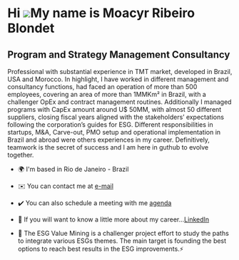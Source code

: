 Hi ![](https://user-images.githubusercontent.com/18350557/176309783-0785949b-9127-417c-8b55-ab5a4333674e.gif)My name is Moacyr Ribeiro Blondet
==============================================================================================================================================

Program and Strategy Management Consultancy
-------------------------------

Professional with substantial experience in TMT market, developed in Brazil, USA and Morocco. In highlight, I have worked in different management and consultancy functions, had faced an operation of more than 500 employees, covering an area of more than 1MMKm² in Brazil, with a challenger OpEx and contract management routines. Additionally I managed programs with CapEx amount around U$ 50MM, with almost 50 different suppliers, closing fiscal years aligned with the stakeholders’ expectations following the corporation’s guides for ESG. Different responsibilities in startups, M&A, Carve-out, PMO setup and operational implementation in Brazil and abroad were others experiences in my career. Definitively, teamwork is the secret of success and I am here in guthub to evolve together.

* 🌍 I'm based in Rio de Janeiro - Brazil
* ✉️ You can contact me at [e-mail](mailto:blondet.mr@gmail.com)
* ✔️ You can also schedule a meeting with me [agenda](https://calendly.com/moacyrblondet/individual-meeting)
* 🔗 If you will want to know a little more about my career...[LinkedIn](https://www.linkedin.com/in/moacyrblondet/)

* 🚧 The ESG Value Mining is a challenger project effort to study the paths to integrate various ESGs themes. The main target is founding the best options to reach best results in the ESG improvements.⚡ 

<!-- 
* 🚀  I'm currently working on [Projeto Obras de Arte](http://github.com/Moriblo/front)
* 🤝  I'm open to collaborating on [ESG-Value-Mining](https://github.com/Moriblo/ESG-Value-Mining)
-->
